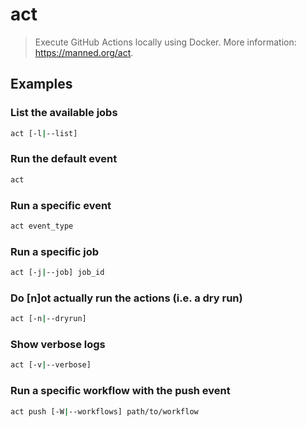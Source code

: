 # act

> Execute GitHub Actions locally using Docker. More information: <https://manned.org/act>.

## Examples

### List the available jobs

```bash
act [-l|--list]
```

### Run the default event

```bash
act
```

### Run a specific event

```bash
act event_type
```

### Run a specific job

```bash
act [-j|--job] job_id
```

### Do [n]ot actually run the actions (i.e. a dry run)

```bash
act [-n|--dryrun]
```

### Show verbose logs

```bash
act [-v|--verbose]
```

### Run a specific workflow with the push event

```bash
act push [-W|--workflows] path/to/workflow
```
